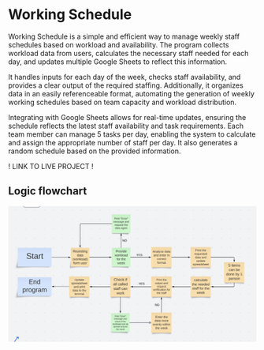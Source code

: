 # Working Schedule

Working Schedule is a simple and efficient way to manage weekly staff schedules based on workload and availability. The program collects workload data from users, calculates the necessary staff needed for each day, and updates multiple Google Sheets to reflect this information.

It handles inputs for each day of the week, checks staff availability, and provides a clear output of the required staffing. Additionally, it organizes data in an easily referenceable format, automating the generation of weekly working schedules based on team capacity and workload distribution.

Integrating with Google Sheets allows for real-time updates, ensuring the schedule reflects the latest staff availability and task requirements. Each team member can manage 5 tasks per day, enabling the system to calculate and assign the appropriate number of staff per day. It also generates a random schedule based on the provided information.


! LINK TO LIVE PROJECT !
## Logic flowchart

![Flowchart](assets/images/logic-flowchart.png)